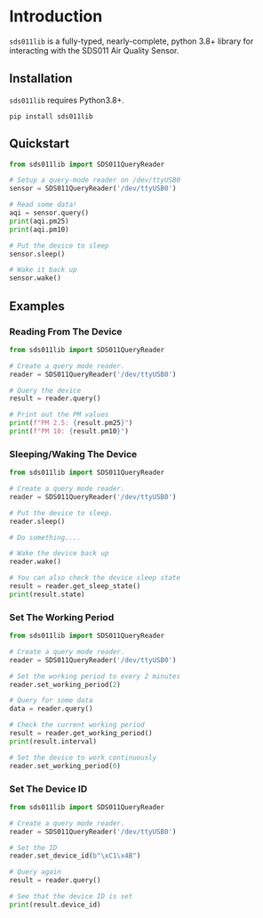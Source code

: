 # Introduction

`sds011lib` is a fully-typed, nearly-complete, python 3.8+ library for interacting with the SDS011 Air Quality Sensor.

## Installation

`sds011lib` requires Python3.8+.

```commandline
pip install sds011lib
```

## Quickstart

```python
from sds011lib import SDS011QueryReader

# Setup a query-mode reader on /dev/ttyUSB0 
sensor = SDS011QueryReader('/dev/ttyUSB0')

# Read some data!
aqi = sensor.query()
print(aqi.pm25)
print(aqi.pm10)

# Put the device to sleep
sensor.sleep()

# Wake it back up
sensor.wake()
```

## Examples

### Reading From The Device

```python
from sds011lib import SDS011QueryReader

# Create a query mode reader.
reader = SDS011QueryReader('/dev/ttyUSB0')

# Query the device
result = reader.query()

# Print out the PM values
print(f"PM 2.5: {result.pm25}")
print(f"PM 10: {result.pm10}")
```

### Sleeping/Waking The Device

```python
from sds011lib import SDS011QueryReader

# Create a query mode reader.
reader = SDS011QueryReader('/dev/ttyUSB0')

# Put the device to sleep.
reader.sleep()

# Do something....

# Wake the device back up
reader.wake()

# You can also check the device sleep state
result = reader.get_sleep_state()
print(result.state)
```

### Set The Working Period

```python
from sds011lib import SDS011QueryReader

# Create a query mode reader.
reader = SDS011QueryReader('/dev/ttyUSB0')

# Set the working period to every 2 minutes
reader.set_working_period(2)

# Query for some data
data = reader.query()

# Check the current working period
result = reader.get_working_period()
print(result.interval)

# Set the device to work continuously
reader.set_working_period(0)
```

### Set The Device ID

```python
from sds011lib import SDS011QueryReader

# Create a query mode reader.
reader = SDS011QueryReader('/dev/ttyUSB0')

# Set the ID
reader.set_device_id(b"\xC1\x4B")

# Query again
result = reader.query()

# See that the device ID is set
print(result.device_id)
```